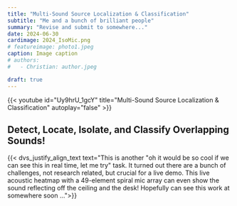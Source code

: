 ```yaml
---
title: "Multi-Sound Source Localization & Classification"
subtitle: "Me and a bunch of brilliant people"
summary: "Revise and submit to somewhere..."
date: 2024-06-30
cardimage: 2024_IsoMic.png
# featureimage: photo1.jpeg
caption: Image caption
# authors:
#   - Christian: author.jpeg

draft: true
---
```


{{< youtube id="Uy9hrU_1gcY" title="Multi-Sound Source Localization & Classification" autoplay="false" >}}

## Detect, Locate, Isolate, and Classify Overlapping Sounds!

{{< dvs_justify_align_text text="This is another \"oh it would be so cool if we can see this in real time, let me try\" task. It turned out there are a bunch of challenges, not research related, but crucial for a live demo. This live acoustic heatmap with a 49-element spiral mic array can even show the sound reflecting off the ceiling and the desk! Hopefully can see this work at somewhere soon ...">}}

